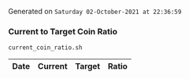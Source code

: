 Generated on `Saturday 02-October-2021 at 22:36:59`

### Current to Target Coin Ratio
`current_coin_ratio.sh`

Date|Current|Target|Ratio
---|---|---|---

